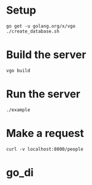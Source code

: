 # Setup

```
go get -u golang.org/x/vgo
./create_database.sh
```

# Build the server

```
vgo build
```

# Run the server

```
./example
```

# Make a request

```
curl -v localhost:8000/people
```
# go_di
